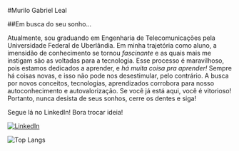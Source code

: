 #Murilo Gabriel Leal

##Em busca do seu sonho...

Atualmente, sou graduando em Engenharia de Telecomunicações pela Universidade Federal de Uberlândia. Em minha trajetória como aluno, a imensidão de conhecimento se tornou *fascinante* e as quais mais me instigam são as voltadas para a tecnologia. Esse processo é maravilhoso, pois estamos dedicados a aprender, e *há muita coisa pra aprender!*
Sempre há coisas novas, e isso não pode nos desestimular, pelo contrário. A busca por novos conceitos, tecnologias, aprendizados corrobora para nosso autoconhecimento e autovalorização. Se você já está aqui, você é vitorioso!
Portanto, nunca desista de seus sonhos, cerre os dentes e siga!

Segue lá no LinkedIn! Bora trocar ideia!

[![LinkedIn](https://img.shields.io/badge/LinkedIn-0077B5?style=for-the-badge&logo=linkedin&logoColor=white)](https://www.linkedin.com/in/murilo-gabriel-leal-1942291a5)



![Top Langs](https://github-readme-stats-git-masterrstaa-rickstaa.vercel.app/api/top-langs/?username=SEUUSERNAME&bg_color=000&border_color=30A3DC&title_color=E94D5F&text_color=FFF)

